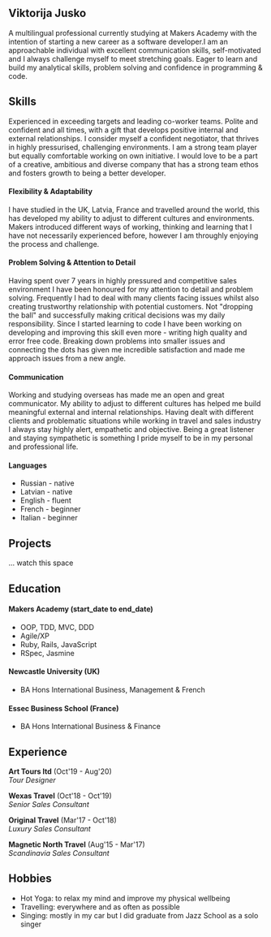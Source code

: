 ## Viktorija Jusko

A multilingual professional currently studying at Makers Academy with the intention of starting a new career as a software developer.I am an approachable individual with excellent communication skills, self-motivated and I always challenge myself to meet stretching goals. Eager to learn and build my analytical skills, problem solving and confidence in programming & code.


## Skills

Experienced in exceeding targets and leading co-worker teams. Polite and confident and all times, with a gift that develops positive internal and external relationships. I consider myself a confident negotiator, that thrives in highly pressurised, challenging environments. I am a strong team player but equally comfortable working on own initiative. I would love to be a part of a creative, ambitious and diverse company that has a strong team ethos and fosters growth to being a better developer.

#### Flexibility & Adaptability

I have studied in the UK, Latvia, France and travelled around the world, this has developed my ability to adjust to different cultures and environments.   Makers introduced different ways of working, thinking and learning that I have not necessarily experienced before, however I am throughly enjoying the process and challenge.   


#### Problem Solving & Attention to Detail

Having spent over 7 years in highly pressured and competitive sales environment I have been honoured for my attention to detail and problem solving. Frequently I had to deal with many clients facing issues whilst also creating trustworthy relationship with potential customers. Not "dropping the ball" and successfully making critical decisions was my daily responsibility. Since I started learning to code I have been working on developing and improving this skill even more - writing high quality and error free code. Breaking down problems into smaller issues and connecting the dots has given me incredible satisfaction and made me approach issues from a new angle.

#### Communication

Working and studying overseas has made me an open and great communicator. My ability to adjust to different cultures has helped me build meaningful external and internal relationships. Having dealt with different clients and problematic situations while working in travel and sales industry I always stay highly alert, empathetic and objective. Being a great listener and staying sympathetic is something I pride myself to be in my personal and professional life. 

#### Languages

- Russian - native
- Latvian - native
- English - fluent
- French - beginner
- Italian - beginner

## Projects

... watch this space


## Education

#### Makers Academy (start_date to end_date)

- OOP, TDD, MVC, DDD
- Agile/XP
- Ruby, Rails, JavaScript
- RSpec, Jasmine

#### Newcastle University (UK)

- BA Hons International Business, Management & French

#### Essec Business School (France)

- BA Hons International Business & Finance

## Experience

**Art Tours ltd** (Oct'19 - Aug'20)  
_Tour Designer_


**Wexas Travel** (Oct'18 - Oct'19)  
_Senior Sales Consultant_


**Original Travel** (Mar'17 - Oct'18)  
_Luxury Sales Consultant_


**Magnetic North Travel** (Aug'15 - Mar'17)  
_Scandinavia Sales Consultant_


## Hobbies

- Hot Yoga: to relax my mind and improve my physical wellbeing
- Travelling:  everywhere and as often as possible
- Singing: mostly in my car but I did graduate from Jazz School as a solo singer

